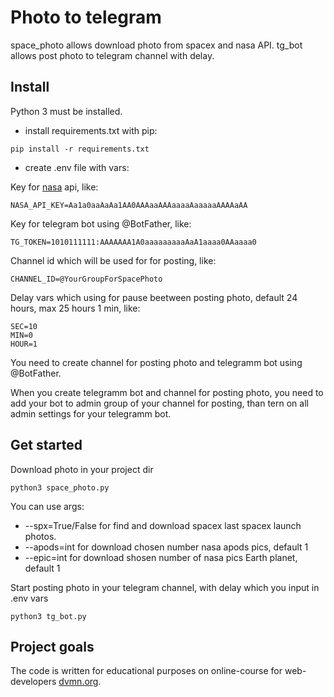 # Photo to telegram

space_photo allows download photo from spacex and nasa API.
tg_bot allows post photo to telegram channel with delay.

## Install

Python 3 must be installed.

- install requirements.txt with pip:

```
pip install -r requirements.txt
```

- create .env file with vars:

Key for [nasa](https://api.nasa.gov/) api, like:
```
NASA_API_KEY=Aa1a0aaAaAa1AA0AAAaaAAAaaaaAaaaaaAAAAaAA
```

Key for telegram bot using @BotFather, like:
```
TG_TOKEN=1010111111:AAAAAAA1A0aaaaaaaaaAaA1aaaa0AAaaaa0
```

Channel id which will be used for for posting, like:
```
CHANNEL_ID=@YourGroupForSpacePhoto
```

Delay vars which using for pause beetween posting photo, default 24 hours, max 25 hours 1 min, like:
```
SEC=10
MIN=0
HOUR=1
```

You need to create channel for posting photo and telegramm bot using @BotFather.

When you create telegramm bot and channel for posting photo, you need to add your bot to admin group of your channel for posting, than tern on all admin settings for your telegramm bot.  

## Get started

Download photo in your project dir
```
python3 space_photo.py
```
You can use args:
- --spx=True/False for find and download spacex last spacex launch photos.
- --apods=int for download chosen number nasa apods pics, default 1
- --epic=int for download shosen number of nasa pics Earth planet, default 1

Start posting photo in your telegram channel, with delay which you input in .env vars
```
python3 tg_bot.py
```

## Project goals <a name = "project_goals"></a>

The code is written for educational purposes on online-course for web-developers [dvmn.org](https://dvmn.org/).